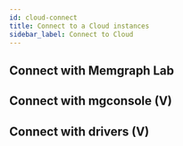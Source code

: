 ```yaml
---
id: cloud-connect
title: Connect to a Cloud instances
sidebar_label: Connect to Cloud
---
```


## Connect with Memgraph Lab
## Connect with mgconsole (V)
## Connect with drivers (V)